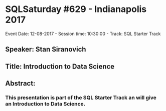 # SQLSaturday #629 - Indianapolis 2017
Event Date: 12-08-2017 - Session time: 10:30:00 - Track: SQL Starter Track
## Speaker: Stan Siranovich
## Title: Introduction to Data Science
## Abstract:
### This presentation is part of the SQL Starter Track an will give an Introduction to Data Science.
